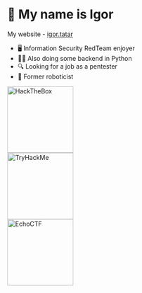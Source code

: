 # 👋 My name is Igor
My website - [igor.tatar](https://igor.tatar)
 - 🖥️ Information Security RedTeam enjoyer
 - 🧑‍💻 Also doing some backend in Python
 - 🔍 Looking for a job as a pentester
 - 🤖 Former roboticist

<a href="https://www.hackthebox.eu/profile/550651">
 <img  width="150px" src="https://www.hackthebox.eu/badge/image/550651" alt="HackTheBox">
</a>
</br>
<a href="https://tryhackme.com/p/IgorDuino">
 <img width="150px" src="https://tryhackme-badges.s3.amazonaws.com/IgorDuino.png?1" alt="TryHackMe">
</a>
</br>
<a href="https://echoctf.red/profile/7633480">
 <img width="150px" src="https://echoctf.red/profile/7633480/badge" alt="EchoCTF">
</a>
</br>

